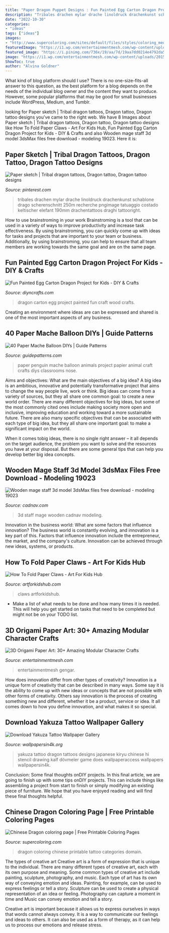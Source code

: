 ```yaml
---
title: "Paper Dragon Puppet Designs : Fun Painted Egg Carton Dragon Project For Kids"
description: "Tribales drachen mylar drache linoldruck drachenkunst schablone drago scherenschnitt 250m recherche pngimage tatuaggio costado keltischer elefant 190mm drachentattoos draghi tattooright"
date: "2022-10-30"
categories:
- "ideas"
tags: ["ideas"]
images:
- "http://www.supercoloring.com/sites/default/files/styles/coloring_medium/public/cif/2017/08/chinese-dragon-coloring-page.png"
featuredImage: "https://i1.wp.com/entertainmentmesh.com/wp-content/uploads/2015/04/Frog-3D-origami.jpg"
featured_image: "https://i.pinimg.com/736x/19/aa/7d/19aa7dd0214e4792da5c719f02441be2.jpg"
image: "https://i1.wp.com/entertainmentmesh.com/wp-content/uploads/2015/04/Frog-3D-origami.jpg"
ShowToc: true
author: "Alvina Goldner"
---
```



What kind of blog platform should I use?
There is no one-size-fits-all answer to this question, as the best platform for a blog depends on the needs of the individual blog owner and the content they want to produce. However, some popular platforms that may be good for small businesses include WordPress, Medium, and Tumblr.

	

		
looking for Paper sketch | Tribal dragon tattoos, Dragon tattoo, Dragon tattoo designs you've came to the right web. We have 8 Images about Paper sketch | Tribal dragon tattoos, Dragon tattoo, Dragon tattoo designs like How To Fold Paper Claws - Art For Kids Hub, Fun Painted Egg Carton Dragon Project for Kids - DIY &amp; Crafts and also Wooden mage staff 3d model 3dsMax files free download - modeling 19023. Here it is:
		
    
## Paper Sketch | Tribal Dragon Tattoos, Dragon Tattoo, Dragon Tattoo Designs

<img loading=lazy src="https://i.pinimg.com/736x/19/aa/7d/19aa7dd0214e4792da5c719f02441be2.jpg" onerror="this.onerror=null;this.src='https://tse4.mm.bing.net/th?id=OIP.kfVdS_-M0mQDSL2FKhFbnQAAAA&amp;pid=15.1';" alt="Paper sketch | Tribal dragon tattoos, Dragon tattoo, Dragon tattoo designs">

_Source: pinterest.com_

>tribales drachen mylar drache linoldruck drachenkunst schablone drago scherenschnitt 250m recherche pngimage tatuaggio costado keltischer elefant 190mm drachentattoos draghi tattooright. 

	

How to use brainstroming in your work
Brainstroming is a tool that can be used in a variety of ways to improve productivity and increase task effectiveness. By using brainstroming, you can quickly come up with ideas for tasks and projects that are important to your team or business. Additionally, by using brainstroming, you can help to ensure that all team members are working towards the same goal and are on the same page.

    
## Fun Painted Egg Carton Dragon Project For Kids - DIY &amp; Crafts

<img loading=lazy src="https://cdn.diyncrafts.com/wp-content/uploads/2020/05/Egg-Carton-Dragon-27.jpg" onerror="this.onerror=null;this.src='https://tse1.mm.bing.net/th?id=OIP.DCGRQkzxdnGAPebEXI8ZCgHaLH&amp;pid=15.1';" alt="Fun Painted Egg Carton Dragon Project for Kids - DIY &amp; Crafts">

_Source: diyncrafts.com_

>dragon carton egg project painted fun craft wood crafts. 

	

Creating an environment where ideas are can be expressed and shared is one of the most important aspects of any business.

    
## 40 Paper Mache Balloon DIYs | Guide Patterns

<img loading=lazy src="https://www.guidepatterns.com/wp-content/uploads/2016/05/Paper-Balloon-Animals.jpg" onerror="this.onerror=null;this.src='https://tse3.mm.bing.net/th?id=OIP.1AGijdw2V5VytV3zGcHUcAHaJ4&amp;pid=15.1';" alt="40 Paper Mache Balloon DIYs | Guide Patterns">

_Source: guidepatterns.com_

>paper penguin mache balloon animals project papier animal craft crafts diys classrooms nose. 

	

Aims and objectives: What are the main objectives of a big idea?
A big idea is an ambitious, innovative and potentially transformative project that aims to change the way people live, work or think. Big ideas can come from a variety of sources, but they all share one common goal: to create a new world order.
There are many different objectives for big ideas, but some of the most commonly cited ones include making society more open and inclusive, improving education and working toward a more sustainable future. There are also many specific objectives that can be associated with each type of big idea, but they all share one important goal: to make a significant impact on the world.



When it comes tobig ideas, there is no single right answer – it all depends on the target audience, the problem you want to solve and the resources you have at your disposal. But there are some general tips that can help you develop better big idea concepts.

    
## Wooden Mage Staff 3d Model 3dsMax Files Free Download - Modeling 19023

<img loading=lazy src="http://img.cadnav.com/allimg/140731/1-140I1120618.jpg" onerror="this.onerror=null;this.src='https://tse1.mm.bing.net/th?id=OIP.WYISGmyDaH_TyAyLpkQYjgHaFj&amp;pid=15.1';" alt="Wooden mage staff 3d model 3dsMax files free download - modeling 19023">

_Source: cadnav.com_

>3d staff mage wooden cadnav modeling. 

	

Innovation in the business world: What are some factors that influence innovation?
The business world is constantly evolving, and innovation is a key part of this. Factors that influence innovation include the entrepreneur, the market, and the company's culture. Innovation can be achieved through new ideas, systems, or products.

    
## How To Fold Paper Claws - Art For Kids Hub

<img loading=lazy src="https://www.artforkidshub.com/wp-content/uploads/2015/07/claws-feature.jpg" onerror="this.onerror=null;this.src='https://tse1.mm.bing.net/th?id=OIP.cl03RAhMd5P0JGXy1RLDygHaEJ&amp;pid=15.1';" alt="How To Fold Paper Claws - Art For Kids Hub">

_Source: artforkidshub.com_

>claws artforkidshub. 

	

- Make a list of what needs to be done and how many times it is needed. This will help you get started on tasks that need to be completed but might not be on your TODO list.

    
## 3D Origami Paper Art: 30+ Amazing Modular Character Crafts

<img loading=lazy src="https://i1.wp.com/entertainmentmesh.com/wp-content/uploads/2015/04/Frog-3D-origami.jpg" onerror="this.onerror=null;this.src='https://tse2.mm.bing.net/th?id=OIP.jqToF6VTiT38pmxRu3_0RgHaGU&amp;pid=15.1';" alt="3D Origami Paper Art: 30+ Amazing Modular Character Crafts">

_Source: entertainmentmesh.com_

>entertainmentmesh gengar. 

	

How does innovation differ from other types of creativity?
Innovation is a unique form of creativity that can be described in many ways. Some say it is the ability to come up with new ideas or concepts that are not possible with other forms of creativity. Others say innovation is the process of creating something new and different, whether it be a product, service or idea. It all comes down to how you define innovation, and what makes it so special.

    
## Download Yakuza Tattoo Wallpaper Gallery

<img loading=lazy src="http://www.wallpapersin4k.org/wp-content/uploads/2017/04/Yakuza-Tattoo-Wallpaper-8.html" onerror="this.onerror=null;this.src='https://tse2.mm.bing.net/th?id=OIP.YpHtuRE-V4m86W7axAU7lAHaKL&amp;pid=15.1';" alt="Download Yakuza Tattoo Wallpaper Gallery">

_Source: wallpapersin4k.org_

>yakuza tattoo dragon tattoos designs japanese kiryu chinese hi stencil drawing kalf dövmeler game does wallpaperaccess wallpapers wallpapersin4k. 

	

Conclusion: Some final thoughts onDIY projects.
In this final article, we are going to finish up with some tips onDIY projects. This can include things like assembling a project from start to finish or simply modifying an existing piece of furniture. We hope that you have enjoyed reading and will find these final thoughts helpful.

    
## Chinese Dragon Coloring Page | Free Printable Coloring Pages

<img loading=lazy src="http://www.supercoloring.com/sites/default/files/styles/coloring_medium/public/cif/2017/08/chinese-dragon-coloring-page.png" onerror="this.onerror=null;this.src='https://tse3.mm.bing.net/th?id=OIP.KYfW-6DFmTZPU4gHgnnstgAAAA&amp;pid=15.1';" alt="Chinese Dragon coloring page | Free Printable Coloring Pages">

_Source: supercoloring.com_

>dragon coloring chinese printable tattoo categories domain. 

	

The types of creative art
Creative art is a form of expression that is unique to the individual. There are many different types of creative art, each with its own purpose and meaning.
Some common types of creative art include painting, sculpture, photography, and music. Each type of art has its own way of conveying emotion and ideas. Painting, for example, can be used to express feelings or tell a story. Sculpture can be used to create a physical representation of an idea or feeling. Photography can capture a moment in time and Music can convey emotion and tell a story.

Creative art is important because it allows us to express ourselves in ways that words cannot always convey. It is a way to communicate our feelings and ideas to others. It can also be used as a form of therapy, as it can help us to process our emotions and release stress.

